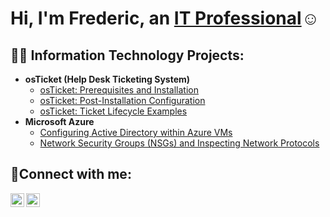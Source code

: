 <h1>Hi, I'm Frederic, an <a href="https://linkedin.com/in/frederic-meka-16b786bb">IT Professional</a>☺</h1>

<h2>👨‍💻 Information Technology Projects:</h2>

- <b>osTicket (Help Desk Ticketing System)</b>
  - [osTicket: Prerequisites and Installation](https://github.com/mekafredericarnaud/osticket-prereqs)
  - [osTicket: Post-Installation Configuration](https://github.com/mekafredericarnaud/post-install-config)
  - [osTicket: Ticket Lifecycle Examples](https://github.com/mekafredericarnaud/ticket-lifecycle)
- <b>Microsoft Azure</b>
  - [Configuring Active Directory within Azure VMs](https://github.com/mekafredericarnaud/configure-ad)
  - [Network Security Groups (NSGs) and Inspecting Network Protocols](https://github.com/mekafredericarnaud/azure-network-protocols)

<h2>🤳Connect with me:</h2>

[<img align="left" alt="Frederic | LinkedIn" width="22px" src="https://cdn.jsdelivr.net/npm/simple-icons@v3/icons/linkedin.svg" />][linkedin]
[<img align="left" alt="Frederic | Instagram" width="22px" src="https://cdn.jsdelivr.net/npm/simple-icons@v3/icons/instagram.svg" />][instagram]

[twitter]: https://twitter.com/Frederic
[instagram]: https://www.instagram.com/Frederic
[linkedin]: https://linkedin.com/in/Frederic
